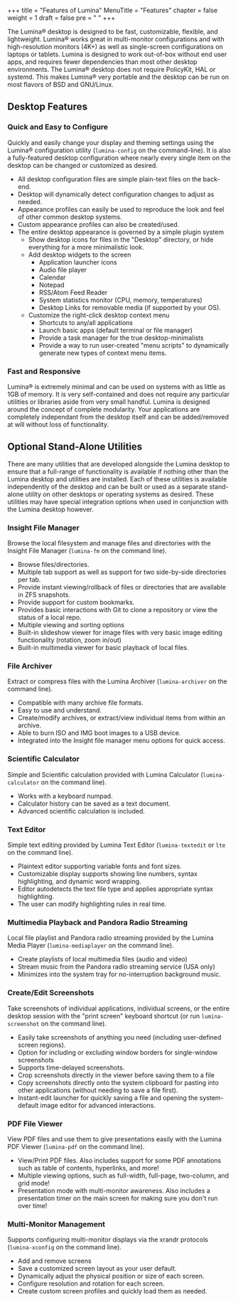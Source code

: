 +++
title = "Features of Lumina"
MenuTitle = "Features"
chapter = false
weight = 1
draft = false
pre = "<i class='fa fa-desktop'></i>	"
+++

The Lumina® desktop is designed to be fast, customizable, flexible, and lightweight. Lumina® works great in multi-monitor configurations and with high-resolution monitors (4K+) as well as single-screen configurations on laptops or tablets.
Lumina is designed to work out-of-box without end user apps, and requires fewer dependencies than most other desktop environments. The Lumina® desktop does not require PolicyKit, HAL or systemd. This makes Lumina® very portable and the desktop can be run on most flavors of BSD and GNU/Linux.

## Desktop Features

### Quick and Easy to Configure
Quickly and easily change your display and theming settings using the Lumina® configuration utility (`lumina-config` on the command-line). It is also a fully-featured desktop configuration where nearly every single item on the desktop can be changed or customized as desired.

* All desktop configuration files are simple plain-text files on the back-end.
* Desktop will dynamically detect configuration changes to adjust as needed.
* Appearance profiles can easily be used to reproduce the look and feel of other common desktop systems.
* Custom appearance profiles can also be created/used.
* The entire desktop appearance is governed by a simple plugin system
   * Show desktop icons for files in the "Desktop" directory, or hide everything for a more minimalistic look.
   * Add desktop widgets to the screen
      * Application launcher icons
      * Audio file player
      * Calendar
      * Notepad
      * RSS/Atom Feed Reader
      * System statistics monitor (CPU, memory, temperatures)
      * Desktop Links for removable media (if supported by your OS).
   * Customize the right-click desktop context menu
      * Shortcuts to any/all applications
      * Launch basic apps (default terminal or file manager)
      * Provide a task manager for the true desktop-minimalists
      * Provide a way to run user-created "menu scripts" to dynamically generate new types of context menu items.

### Fast and Responsive
Lumina® is extremely minimal and can be used on systems with as little as 1GB of memory. It is very self-contained and does not require any particular utilities or libraries aside from very small handful.
Lumina is designed around the concept of complete modularity. Your applications are completely independant from the desktop itself and can be added/removed at will without loss of functionality.

## Optional Stand-Alone Utilities
There are many utilities that are developed alongside the Lumina desktop to ensure that a full-range of functionality is available if nothing other than the Lumina desktop and utilities are installed. Each of these utilities is available independently of the desktop and can be built or used as a separate stand-alone utility on other desktops or operating systems as desired. These utilities may have special integration options when used in conjunction with the Lumina desktop however.

### Insight File Manager
Browse the local filesystem and manage files and directories with the Insight File Manager (`lumina-fm` on the command line).

* Browse files/directories.
* Multiple tab support as well as support for two side-by-side directories per tab.
* Provide instant viewing/rollback of files or directories that are available in ZFS snapshots.
* Provide support for custom bookmarks.
* Provides basic interactions with Git to clone a repository or view the status of a local repo.
* Multiple viewing and sorting options
* Built-in slideshow viewer for image files with very basic image editing functionality (rotation, zoom in/out)
* Built-in multimedia viewer for basic playback of local files.

### File Archiver
Extract or compress files with the Lumina Archiver (`lumina-archiver` on the command line).

* Compatible with many archive file formats.
* Easy to use and understand.
* Create/modify archives, or extract/view individual items from within an archive.
* Able to burn ISO and IMG boot images to a USB device.
* Integrated into the Insight file manager menu options for quick access.

### Scientific Calculator
Simple and Scientific calculation provided with Lumina Calculator (`lumina-calculator` on the command line).

* Works with a keyboard numpad.
* Calculator history can be saved as a text document.
* Advanced scientific calculation is included.

### Text Editor
Simple text editing provided by Lumina Text Editor (`lumina-textedit` or `lte` on the command line).

* Plaintext editor supporting variable fonts and font sizes.
* Customizable display supports showing line numbers, syntax highlighting, and dynamic word wrapping.
* Editor autodetects the text file type and applies appropriate syntax highlighting.
* The user can modify highlighting rules in real time.

### Multimedia Playback and Pandora Radio Streaming
Local file playlist and Pandora radio streaming provided by the Lumina Media Player (`lumina-mediaplayer` on the command line).

* Create playlists of local multimedia files (audio and video)
* Stream music from the Pandora radio streaming service (USA only)
* Minimizes into the system tray for no-interruption background music.

### Create/Edit Screenshots
Take screenshots of individual applications, individual screens, or the entire desktop session with the "print screen" keyboard shortcut (or run `lumina-screenshot` on the command line).

* Easily take screenshots of anything you need (including user-defined screen regions).
* Option for including or excluding window borders for single-window screenshots
* Supports time-delayed screenshots.
* Crop screenshots directly in the viewer before saving them to a file
* Copy screenshots directly onto the system clipboard for pasting into other applications (without needing to save a file first).
* Instant-edit launcher for quickly saving a file and opening the system-default image editor for advanced interactions.

### PDF File Viewer
View PDF files and use them to give presentations easily with the Lumina PDF Viewer (`lumina-pdf` on the command line).

* View/Print PDF files. Also includes support for some PDF annotations such as table of contents, hyperlinks, and more!
* Multiple viewing options, such as full-width, full-page, two-column, and grid mode!
* Presentation mode with multi-monitor awareness. Also includes a presentation timer on the main screen for making sure you don't run over time!


### Multi-Monitor Management
Supports configuring multi-monitor displays via the xrandr protocols (`lumina-xconfig` on the command line).

* Add and remove screens
* Save a customized screen layout as your user default.
* Dynamically adjust the physical position or size of each screen.
* Configure resolution and rotation for each screen.
* Create custom screen profiles and quickly load them as needed.
